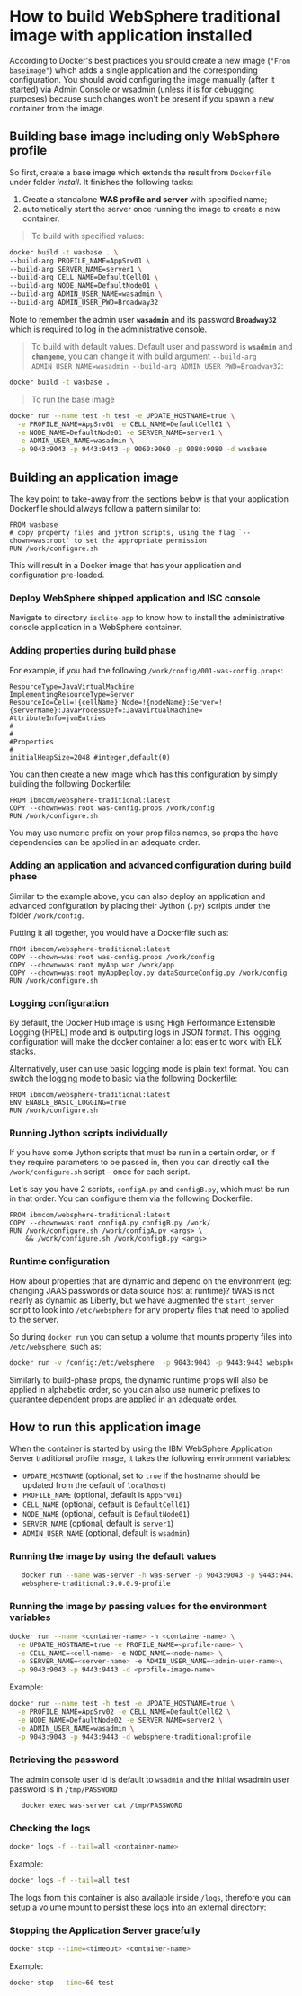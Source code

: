 # How to build WebSphere traditional image with application installed

According to Docker's best practices you should create a new image (`"From baseimage"`) which adds a single application and the corresponding configuration. You should avoid configuring the image manually (after it started) via Admin Console or wsadmin (unless it is for debugging purposes) because such changes won't be present if you spawn a new container from the image. 

## Building base image including only WebSphere profile
So first, create a base image which extends the result from `Dockerfile` under folder *install*. It finishes the following tasks:
1. Create a standalone **WAS profile and server** with specified name;
2. automatically start the server once running the image to create a new container.

> To build with specified values:
```bash
docker build -t wasbase . \
--build-arg PROFILE_NAME=AppSrv01 \
--build-arg SERVER_NAME=server1 \
--build-arg CELL_NAME=DefaultCell01 \
--build-arg NODE_NAME=DefaultNode01 \
--build-arg ADMIN_USER_NAME=wasadmin \
--build-arg ADMIN_USER_PWD=Broadway32
```
Note to remember the admin user **`wasadmin`** and its password **`Broadway32`** which is required to log in the administrative console.

> To build with default values. Default user and password is **`wsadmin`** and **`changeme`**, you can change it with build argument `--build-arg ADMIN_USER_NAME=wasadmin --build-arg ADMIN_USER_PWD=Broadway32`:
```bash
docker build -t wasbase . 
```

> To run the base image
```bash
docker run --name test -h test -e UPDATE_HOSTNAME=true \
  -e PROFILE_NAME=AppSrv01 -e CELL_NAME=DefaultCell01 \
  -e NODE_NAME=DefaultNode01 -e SERVER_NAME=server1 \
  -e ADMIN_USER_NAME=wasadmin \
  -p 9043:9043 -p 9443:9443 -p 9060:9060 -p 9080:9080 -d wasbase 
``` 

## Building an application image 
The key point to take-away from the sections below is that your application Dockerfile should always follow a pattern similar to:

```
FROM wasbase
# copy property files and jython scripts, using the flag `--chown=was:root` to set the appropriate permission
RUN /work/configure.sh
```

This will result in a Docker image that has your application and configuration pre-loaded.

### Deploy WebSphere shipped application and ISC console

Navigate to directory `isclite-app` to know how to install the administrative console application in a WebSphere container.

### Adding properties during build phase

For example, if you had the following `/work/config/001-was-config.props`:

```
ResourceType=JavaVirtualMachine
ImplementingResourceType=Server
ResourceId=Cell=!{cellName}:Node=!{nodeName}:Server=!{serverName}:JavaProcessDef=:JavaVirtualMachine=
AttributeInfo=jvmEntries
#
#
#Properties
#
initialHeapSize=2048 #integer,default(0)
```

You can then create a new image which has this configuration by simply building the following Dockerfile:

```
FROM ibmcom/websphere-traditional:latest
COPY --chown=was:root was-config.props /work/config
RUN /work/configure.sh
```

You may use numeric prefix on your prop files names, so props the have dependencies can be applied in an adequate order.

### Adding an application and advanced configuration during build phase 

Similar to the example above, you can also deploy an application and advanced configuration by placing their Jython (`.py`) scripts under
the folder `/work/config`.  

Putting it all together, you would have a Dockerfile such as:

```
FROM ibmcom/websphere-traditional:latest
COPY --chown=was:root was-config.props /work/config
COPY --chown=was:root myApp.war /work/app
COPY --chown=was:root myAppDeploy.py dataSourceConfig.py /work/config
RUN /work/configure.sh
```

### Logging configuration
	
By default, the Docker Hub image is using High Performance Extensible Logging (HPEL) mode and is outputing logs in JSON format. This logging configuration will make the docker container a lot easier to work with ELK stacks. 

Alternatively, user can use basic logging mode is plain text format. You can switch the logging mode to basic via the following Dockerfile:

```
FROM ibmcom/websphere-traditional:latest
ENV ENABLE_BASIC_LOGGING=true
RUN /work/configure.sh
```
    
### Running Jython scripts individually

If you have some Jython scripts that must be run in a certain order, or if they require parameters to be passed in, then you can directly call
the `/work/configure.sh` script - once for each script.  

Let's say you have 2 scripts, `configA.py` and `configB.py`, which must be run in that order.  You can configure them via the following Dockerfile:

```
FROM ibmcom/websphere-traditional:latest
COPY --chown=was:root configA.py configB.py /work/
RUN /work/configure.sh /work/configA.py <args> \
    && /work/configure.sh /work/configB.py <args>
```

### Runtime configuration

How about properties that are dynamic and depend on the environment (eg: changing JAAS passwords or data source host at runtime)?  tWAS is not nearly as dynamic as Liberty, but we have augmented the `start_server` script to look into `/etc/websphere` for any property files that need to applied to the server.

So during `docker run` you can setup a volume that mounts property files into `/etc/websphere`, such as:

```bash
docker run -v /config:/etc/websphere  -p 9043:9043 -p 9443:9443 websphere-traditional:9.0.0.9-profile
```

Similarly to build-phase props, the dynamic runtime props will also be applied in alphabetic order, so you can also use numeric prefixes to guarantee dependent props are applied in an adequate order.

## How to run this application image

When the container is started by using the IBM WebSphere Application Server traditional profile image, it takes the following environment variables:

* `UPDATE_HOSTNAME` (optional, set to `true` if the hostname should be updated from the default of `localhost`)
* `PROFILE_NAME` (optional, default is `AppSrv01`)
* `CELL_NAME` (optional, default is `DefaultCell01`)
* `NODE_NAME` (optional, default is `DefaultNode01`)
* `SERVER_NAME` (optional, default is `server1`)
* `ADMIN_USER_NAME` (optional, default is `wsadmin`)

### Running the image by using the default values
  
```bash
   docker run --name was-server -h was-server -p 9043:9043 -p 9443:9443 -d \
   websphere-traditional:9.0.0.9-profile
```

### Running the image by passing values for the environment variables

```bash
docker run --name <container-name> -h <container-name> \
  -e UPDATE_HOSTNAME=true -e PROFILE_NAME=<profile-name> \
  -e CELL_NAME=<cell-name> -e NODE_NAME=<node-name> \
  -e SERVER_NAME=<server-name> -e ADMIN_USER_NAME=<admin-user-name>\
  -p 9043:9043 -p 9443:9443 -d <profile-image-name>
```    

Example:

```bash
docker run --name test -h test -e UPDATE_HOSTNAME=true \
  -e PROFILE_NAME=AppSrv02 -e CELL_NAME=DefaultCell02 \
  -e NODE_NAME=DefaultNode02 -e SERVER_NAME=server2 \
  -e ADMIN_USER_NAME=wasadmin \
  -p 9043:9043 -p 9443:9443 -d websphere-traditional:profile 
``` 

### Retrieving the password

The admin console user id is default to ```wsadmin``` and the initial wsadmin user password is
in ```/tmp/PASSWORD```
```
   docker exec was-server cat /tmp/PASSWORD
```

### Checking the logs

```bash
docker logs -f --tail=all <container-name>
```

Example:

```bash
docker logs -f --tail=all test
``` 

The logs from this container is also available inside `/logs`, therefore you can setup a volume mount to persist these logs into an external directory:


### Stopping the Application Server gracefully

```bash
docker stop --time=<timeout> <container-name>
```

Example:

```bash
docker stop --time=60 test
```

